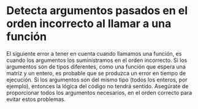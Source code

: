 # Detecta argumentos pasados ​​en el orden incorrecto al llamar a una función

El siguiente error a tener en cuenta cuando llamamos una función, es cuando los argumentos los suministramos en el orden incorrecto. Si los argumentos son de tipos diferentes, como una función que espera una matriz y un entero, es probable que se produzca un error en tiempo de ejecución. Si los argumentos son del mismo tipo (todos los enteros, por ejemplo), entonces la lógica del código no tendrá sentido. Asegúrate de proporcionar todos los argumentos necesarios, en el orden correcto para evitar estos problemas.